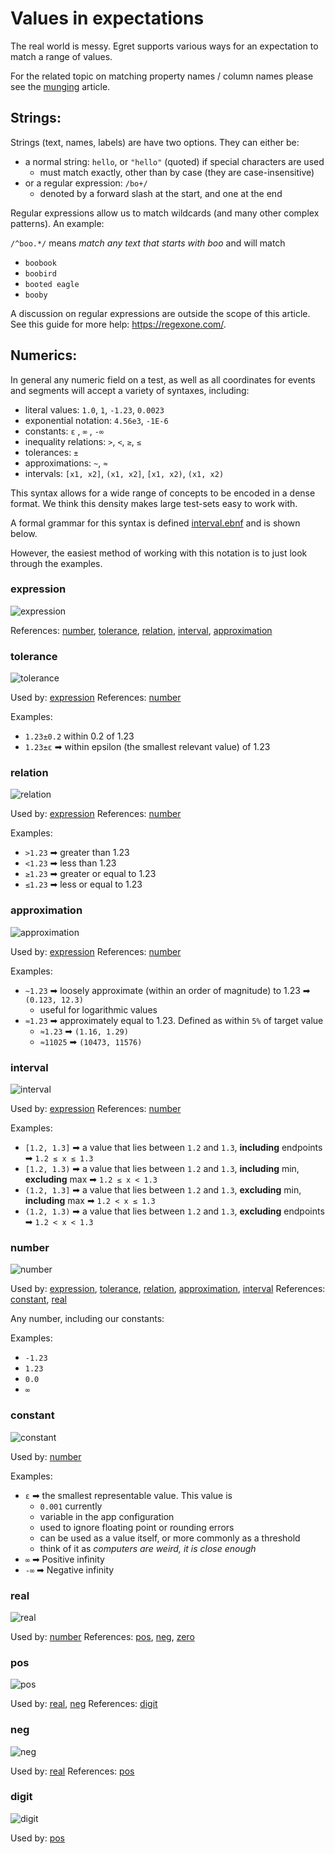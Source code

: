 # Values in expectations

The real world is messy. Egret supports various ways for an expectation to
match a range of values.

For the related topic on matching property names / column names please see
the [munging](./munging.md) article.


## Strings:

Strings (text, names, labels) are have two options. They can either be:


 - a normal string: `hello`, or `"hello"` (quoted) if special characters are used
    - must match exactly, other than by case (they are case-insensitive)
 - or a regular expression: `/bo+/`
    - denoted by a forward slash at the start, and one at the end

 Regular expressions allow us to match wildcards (and many other complex patterns).
 An example:

 `/^boo.*/` means _match any text that starts with boo_ and will match
- `boobook`
- `boobird`
- `booted eagle`
- `booby`
 
 A discussion on regular expressions are outside the scope of this article. 
 See this guide for more help: <https://regexone.com/>.

## Numerics:

 In general any numeric field on a test, as well as all coordinates for events
 and segments
 will accept a variety of syntaxes, including:
 - literal values: `1.0`, `1`, `-1.23`, `0.0023`
 - exponential notation: `4.56e3`, `-1E-6`
 - constants: `ε` , `∞` , `-∞`
 - inequality relations: `>`, `<`, `≥`, `≤`
 - tolerances: `±`
 - approximations: `~`, `≈`
 - intervals: `[x1, x2]`, `(x1, x2]`, `[x1, x2)`, `(x1, x2)`

 This syntax allows for a wide range of concepts to be encoded in a dense format.
 We think this density makes large test-sets easy to work with.

 A formal grammar for this syntax is defined [interval.ebnf](./interval.ebnf) and is shown below.

 However, the easiest method of working with this notation is to just look through
 the examples.

 ### expression

![expression](./media/interval/expression.svg)

References: [number](#number), [tolerance](#tolerance), [relation](#relation), [interval](#interval), [approximation](#approximation)

### tolerance

![tolerance](./media/interval/tolerance.svg)

Used by: [expression](#expression)
References: [number](#number)

Examples: 
- `1.23±0.2`  within 0.2 of 1.23
- `1.23±ε`  ➡ within epsilon (the smallest relevant value) of 1.23

### relation

![relation](./media/interval/relation.svg)

Used by: [expression](#expression)
References: [number](#number)

Examples: 
- `>1.23` ➡ greater than 1.23
- `<1.23` ➡ less than 1.23
- `≥1.23` ➡ greater or equal to 1.23
- `≤1.23` ➡ less or equal to 1.23


### approximation

![approximation](./media/interval/approximation.svg)

Used by: [expression](#expression)
References: [number](#number)

Examples: 
- `~1.23` ➡ loosely approximate (within an order of magnitude) to 1.23  ➡ `(0.123, 12.3)`
    - useful for logarithmic values
- `≈1.23` ➡ approximately equal to 1.23. Defined as within `5%` of target value
    - `≈1.23` ➡ `(1.16, 1.29)`
    - `≈11025` ➡ `(10473, 11576)`


### interval

![interval](./media/interval/interval.svg)

Used by: [expression](#expression)
References: [number](#number)

Examples: 
- `[1.2, 1.3]` ➡ a value that lies between `1.2` and `1.3`, **including** endpoints ➡  `1.2 ≤ x ≤ 1.3`
- `[1.2, 1.3)` ➡ a value that lies between `1.2` and `1.3`, **including** min, **excluding** max ➡  `1.2 ≤ x < 1.3`
- `(1.2, 1.3]` ➡ a value that lies between `1.2` and `1.3`, **excluding** min, **including** max ➡  `1.2 < x ≤ 1.3`
- `(1.2, 1.3)` ➡ a value that lies between `1.2` and `1.3`, **excluding** endpoints ➡  `1.2 < x < 1.3`


### number

![number](./media/interval/number.svg)

Used by: [expression](#expression), [tolerance](#tolerance), [relation](#relation), [approximation](#approximation), [interval](#interval)
References: [constant](#constant), [real](#real)

Any number, including our constants:

Examples: 
- `-1.23` 
- `1.23`
- `0.0`
- `∞`


### constant

![constant](./media/interval/constant.svg)

Used by: [number](#number)

Examples: 
- `ε` ➡ the smallest representable value. This value is
    - `0.001` currently
    - variable in the app configuration
    - used to ignore floating point or rounding errors
    - can be used as a value itself, or more commonly as a threshold
    - think of it as _computers are weird, it is close enough_
- `∞` ➡ Positive infinity
- `-∞` ➡ Negative infinity


### real

![real](./media/interval/real.svg)

Used by: [number](#number)
References: [pos](#pos), [neg](#neg), [zero](#zero)

### pos

![pos](./media/interval/pos.svg)

Used by: [real](#real), [neg](#neg)
References: [digit](#digit)

### neg

![neg](./media/interval/neg.svg)

Used by: [real](#real)
References: [pos](#pos)

### digit

![digit](./media/interval/digit.svg)

Used by: [pos](#pos)



